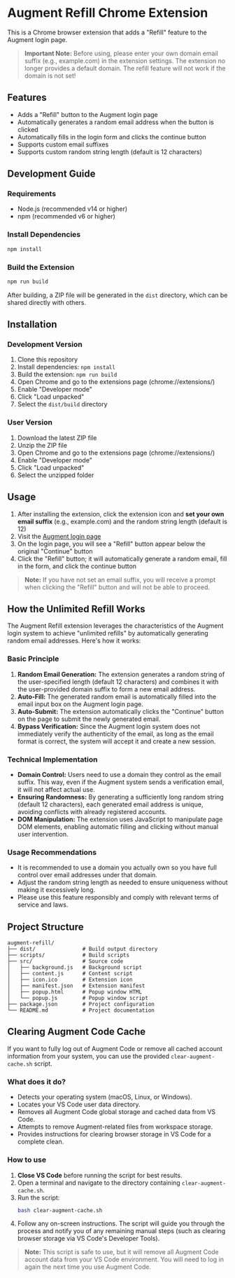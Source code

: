 # Augment Refill Chrome Extension

This is a Chrome browser extension that adds a "Refill" feature to the Augment login page.

> **Important Note:** Before using, please enter your own domain email suffix (e.g., example.com) in the extension settings. The extension no longer provides a default domain. The refill feature will not work if the domain is not set!

## Features

- Adds a "Refill" button to the Augment login page
- Automatically generates a random email address when the button is clicked
- Automatically fills in the login form and clicks the continue button
- Supports custom email suffixes
- Supports custom random string length (default is 12 characters)

## Development Guide

### Requirements

- Node.js (recommended v14 or higher)
- npm (recommended v6 or higher)

### Install Dependencies

```bash
npm install
```

### Build the Extension

```bash
npm run build
```

After building, a ZIP file will be generated in the `dist` directory, which can be shared directly with others.

## Installation

### Development Version

1. Clone this repository
2. Install dependencies: `npm install`
3. Build the extension: `npm run build`
4. Open Chrome and go to the extensions page (chrome://extensions/)
5. Enable "Developer mode"
6. Click "Load unpacked"
7. Select the `dist/build` directory

### User Version

1. Download the latest ZIP file
2. Unzip the ZIP file
3. Open Chrome and go to the extensions page (chrome://extensions/)
4. Enable "Developer mode"
5. Click "Load unpacked"
6. Select the unzipped folder

## Usage

1. After installing the extension, click the extension icon and **set your own email suffix** (e.g., example.com) and the random string length (default is 12)
2. Visit the [Augment login page](https://login.augmentcode.com/)
3. On the login page, you will see a "Refill" button appear below the original "Continue" button
4. Click the "Refill" button; it will automatically generate a random email, fill in the form, and click the continue button

> **Note:** If you have not set an email suffix, you will receive a prompt when clicking the "Refill" button and will not be able to proceed.

## How the Unlimited Refill Works

The Augment Refill extension leverages the characteristics of the Augment login system to achieve "unlimited refills" by automatically generating random email addresses. Here's how it works:

### Basic Principle

1. **Random Email Generation:** The extension generates a random string of the user-specified length (default 12 characters) and combines it with the user-provided domain suffix to form a new email address.
2. **Auto-Fill:** The generated random email is automatically filled into the email input box on the Augment login page.
3. **Auto-Submit:** The extension automatically clicks the "Continue" button on the page to submit the newly generated email.
4. **Bypass Verification:** Since the Augment login system does not immediately verify the authenticity of the email, as long as the email format is correct, the system will accept it and create a new session.

### Technical Implementation

- **Domain Control:** Users need to use a domain they control as the email suffix. This way, even if the Augment system sends a verification email, it will not affect actual use.
- **Ensuring Randomness:** By generating a sufficiently long random string (default 12 characters), each generated email address is unique, avoiding conflicts with already registered accounts.
- **DOM Manipulation:** The extension uses JavaScript to manipulate page DOM elements, enabling automatic filling and clicking without manual user intervention.

### Usage Recommendations

- It is recommended to use a domain you actually own so you have full control over email addresses under that domain.
- Adjust the random string length as needed to ensure uniqueness without making it excessively long.
- Please use this feature responsibly and comply with relevant terms of service and laws.

## Project Structure

```
augment-refill/
├── dist/               # Build output directory
├── scripts/            # Build scripts
├── src/                # Source code
│   ├── background.js   # Background script
│   ├── content.js      # Content script
│   ├── icon.ico        # Extension icon
│   ├── manifest.json   # Extension manifest
│   ├── popup.html      # Popup window HTML
│   └── popup.js        # Popup window script
├── package.json        # Project configuration
└── README.md           # Project documentation
```

## Clearing Augment Code Cache

If you want to fully log out of Augment Code or remove all cached account information from your system, you can use the provided `clear-augment-cache.sh` script.

### What does it do?

- Detects your operating system (macOS, Linux, or Windows).
- Locates your VS Code user data directory.
- Removes all Augment Code global storage and cached data from VS Code.
- Attempts to remove Augment-related files from workspace storage.
- Provides instructions for clearing browser storage in VS Code for a complete clean.

### How to use

1. **Close VS Code** before running the script for best results.
2. Open a terminal and navigate to the directory containing `clear-augment-cache.sh`.
3. Run the script:
   ```bash
   bash clear-augment-cache.sh
   ```
4. Follow any on-screen instructions. The script will guide you through the process and notify you of any remaining manual steps (such as clearing browser storage via VS Code's Developer Tools).

> **Note:** This script is safe to use, but it will remove all Augment Code account data from your VS Code environment. You will need to log in again the next time you use Augment Code.
